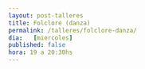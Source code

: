 ```yaml
---
layout: post-talleres
title: Folclore (danza)
permalink: /talleres/folclore-danza/
dia:   [miercoles]
published: false
hora: 19 a 20:30hs
---
```

